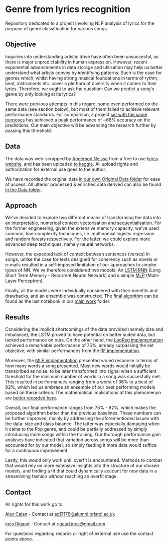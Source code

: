 # Genre from lyrics recognition
 Repository dedicated to a project involving NLP analysis of lyrics for the purpose of genre classification for various songs.
 
 ## Objective
 Inquiries into understanding artistic drive have often been unsuccesful, as there is major unpredictability in human expression. However, recent exponential advancements in data storage and utilisation may help us better understand what artists convey by identifying patterns. Such is the case for genres which, whilst having strong musical foundations in terms of rythm, beat, instruments etc. cover a plethora of diversity when it comes to their lyrics. Therefore, we ought to ask the question: Can we predict a song's genre by only looking at its lyrics?
 
 There were previous attempts in this regard, some even performed on the same data (see section below), but most of them failed to achieve relevant performance standards. For comparison, a project [set with the same purposes](https://web.stanford.edu/class/cs224n/reports/final_reports/report003.pdf) has achieved a peak performance of ~68% accuracy on the predictions. Our main objective will be advancing the research further by passing this threshold. 

## Data
 The data was web-scrapped by [Anderson Neisse](https://www.kaggle.com/neisse) from a free to use [lyrics website](https://www.vagalume.com.br/), and has been uploaded [to kaggle](https://www.kaggle.com/neisse/scrapped-lyrics-from-6-genres?select=lyrics-data.csv). All upload rights and authorization for external use goes to the author.
 
 We have recorded the original data [in our own Original Data folder](https://github.com/Alex-Caian/Genre-from-lyrics-recognition/tree/main/Capstone/Data/Original%20Data) for ease of access. All ulterior processed & enriched data derived can also be found [in the Data folder](https://github.com/Alex-Caian/Genre-from-lyrics-recognition/tree/main/Capstone/Data/Processed%20Data).
 
 ## Approach
  We've decided to explore two different means of transforming the data into an interpretable, numerical context: vectorisation and sequentialisation. For the former engineering, given the extensive memory capacity, we've used common, low-complexity techniques, i.e. multinomial logistic regression and random forests respectively. For the latter, we could explore more advanced deep techniques, namely neural networks.
  
  However, the expected lack of context between sentences (verses) in songs, unlike the case for texts designed for coherency such as novels or e-mails resulted in a self-imposed limitation of our approaches to simpler types of NN. We've therefore considered two models: An [LSTM RNN](https://en.wikipedia.org/wiki/Long_short-term_memory) (Long Short Term Memory - Recurrent Neural Network) and a simple [MLP](https://machinelearningmastery.com/when-to-use-mlp-cnn-and-rnn-neural-networks/#:~:text=Multilayer%20Perceptrons%2C%20or%20MLPs%20for,also%20called%20the%20visible%20layer.) (Multi-Layer Perceptron).
  
  Finally, all the models were individually considered with their benefits and drawbacks, and an ensemble was constructed. The [final algorithm](https://github.com/Alex-Caian/Genre-from-lyrics-recognition/blob/main/Capstone/Portfolio/7%20-%20Algorithm%20%2B%20TDD.ipynb) can be found as the last notebook in our [main work](https://github.com/Alex-Caian/Genre-from-lyrics-recognition/tree/main/Capstone/Portfolio) folder.
  
  ## Results
 Considering the implicit shortcomings of the data provided (namely size and imbalance), the LSTM proved to have potential on better suited data, but lacked performance on ours. On the other hand, the [LogReg implementation]() achieved a remarkable performance of 75%, already surpassing the set objective; with similar performances from the [RF implementation](). 
 
 Moreover, the [MLP implementation]() presented varied response in terms of how many words a song presented. Most new words would initially be transcribed as noise, to be later transformed into signal when a sufficient threshold for the minimum number of words in a song was succesfully met. This resulted in performances ranging from a worst of 36% to a best of 92%, which led us embrace an ensemble of our best performing models based on these criteria. The mathematical implications of this phenomenon are [better recorded here](https://www.mathcha.io/editor/4Qmgou4GfLpHld1wQoSWg9vYIGXngyxSlBw1GL).
 
  Overall, our final performance ranges from 75% - 92%, which makes the proposed algorithm better than the previous baselines. These numbers can be further improved, mainly by addressing the aforementioned issues with the data: size and class balance. The latter was especially damaging when it came to the Pop genre, and could be partially addressed by simply introducing more songs within the training. Our thorough performance gain analyses have indicated that variation across songs will be more than accounted for by our model, so simply feeding it more data would suffice for a continuous improvement.
  
  Lastly, this would only work until overfit is encountered. Methods to combat that would rely on more extensive insights into the structure of our chosen models, and finding a fit that could dynamically account for new data in a streamlining fashion _without_ reaching an overfit stage.
  
  ## Contact
 All rights for this work go to:
 
 [Alex Caian](https://github.com/Alex-Caian) - Contact at ac17176@alumni.bristol.ac.uk
 
 [Inès Rigaud]() - Contact at rigaud.ines@gmail.com
 
 For questions regarding records or right of external use use the contact points above.
